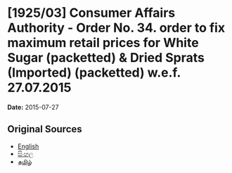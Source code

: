 # [1925/03] Consumer Affairs Authority - Order No. 34. order to fix maximum retail prices for White Sugar (packetted) & Dried Sprats (Imported) (packetted) w.e.f. 27.07.2015

**Date:** 2015-07-27

## Original Sources

- [English](https://documents.gov.lk/view/extra-gazettes/2015/7/1925-03_E.pdf)
- [සිංහල](https://documents.gov.lk/view/extra-gazettes/2015/7/1925-03_S.pdf)
- [தமிழ்](https://documents.gov.lk/view/extra-gazettes/2015/7/1925-03_T.pdf)
